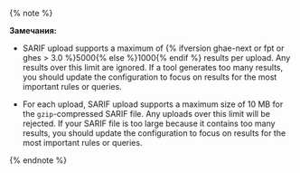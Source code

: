 {% note %}

**Замечания:**
- SARIF upload supports a maximum of {% ifversion ghae-next or fpt or ghes > 3.0 %}5000{% else %}1000{% endif %} results per upload. Any results over this limit are ignored. If a tool generates too many results, you should update the configuration to focus on results for the most important rules or queries.

 - For each upload, SARIF upload supports a maximum size of 10 MB for the `gzip`-compressed SARIF file. Any uploads over this limit will be rejected. If your SARIF file is too large because it contains too many results, you should update the configuration to focus on results for the most important rules or queries.

{% endnote %}
